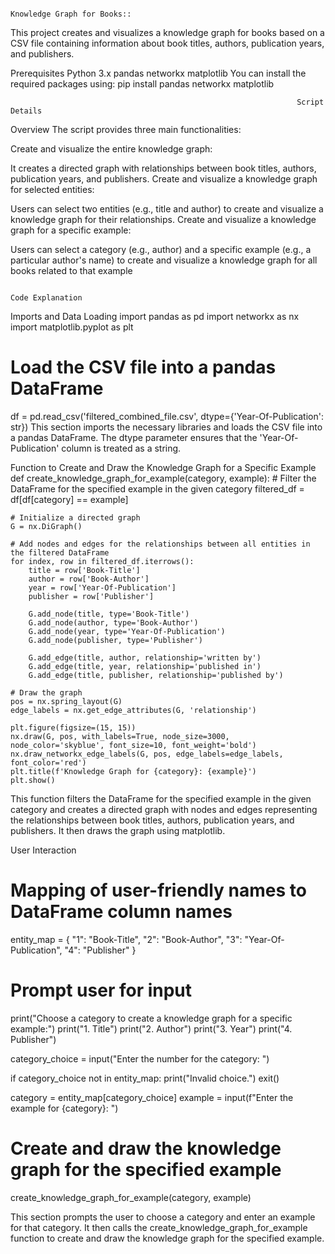                                                                      Knowledge Graph for Books::
This project creates and visualizes a knowledge graph for books based on a CSV file containing information about book titles, authors, publication years, and publishers.

Prerequisites
Python 3.x
pandas
networkx
matplotlib
You can install the required packages using:
pip install pandas networkx matplotlib

                                                                    Script Details
Overview
The script provides three main functionalities:

Create and visualize the entire knowledge graph:

It creates a directed graph with relationships between book titles, authors, publication years, and publishers.
Create and visualize a knowledge graph for selected entities:

Users can select two entities (e.g., title and author) to create and visualize a knowledge graph for their relationships.
Create and visualize a knowledge graph for a specific example:

Users can select a category (e.g., author) and a specific example (e.g., a particular author's name) to create and visualize a knowledge graph for all books related to that example


                                                                        Code Explanation
Imports and Data Loading
import pandas as pd
import networkx as nx
import matplotlib.pyplot as plt

# Load the CSV file into a pandas DataFrame
df = pd.read_csv('filtered_combined_file.csv', dtype={'Year-Of-Publication': str})
This section imports the necessary libraries and loads the CSV file into a pandas DataFrame. The dtype parameter ensures that the 'Year-Of-Publication' column is treated as a string.


Function to Create and Draw the Knowledge Graph for a Specific Example
def create_knowledge_graph_for_example(category, example):
    # Filter the DataFrame for the specified example in the given category
    filtered_df = df[df[category] == example]

    # Initialize a directed graph
    G = nx.DiGraph()

    # Add nodes and edges for the relationships between all entities in the filtered DataFrame
    for index, row in filtered_df.iterrows():
        title = row['Book-Title']
        author = row['Book-Author']
        year = row['Year-Of-Publication']
        publisher = row['Publisher']

        G.add_node(title, type='Book-Title')
        G.add_node(author, type='Book-Author')
        G.add_node(year, type='Year-Of-Publication')
        G.add_node(publisher, type='Publisher')

        G.add_edge(title, author, relationship='written by')
        G.add_edge(title, year, relationship='published in')
        G.add_edge(title, publisher, relationship='published by')

    # Draw the graph
    pos = nx.spring_layout(G)
    edge_labels = nx.get_edge_attributes(G, 'relationship')

    plt.figure(figsize=(15, 15))
    nx.draw(G, pos, with_labels=True, node_size=3000, node_color='skyblue', font_size=10, font_weight='bold')
    nx.draw_networkx_edge_labels(G, pos, edge_labels=edge_labels, font_color='red')
    plt.title(f'Knowledge Graph for {category}: {example}')
    plt.show()

This function filters the DataFrame for the specified example in the given category and creates a directed graph with nodes and edges representing the relationships between book titles, authors, publication years, and publishers. It then draws the graph using matplotlib.

User Interaction
# Mapping of user-friendly names to DataFrame column names
entity_map = {
    "1": "Book-Title",
    "2": "Book-Author",
    "3": "Year-Of-Publication",
    "4": "Publisher"
}

# Prompt user for input
print("Choose a category to create a knowledge graph for a specific example:")
print("1. Title")
print("2. Author")
print("3. Year")
print("4. Publisher")

category_choice = input("Enter the number for the category: ")

if category_choice not in entity_map:
    print("Invalid choice.")
    exit()

category = entity_map[category_choice]
example = input(f"Enter the example for {category}: ")

# Create and draw the knowledge graph for the specified example
create_knowledge_graph_for_example(category, example)


This section prompts the user to choose a category and enter an example for that category. It then calls the create_knowledge_graph_for_example function to create and draw the knowledge graph for the specified example.
